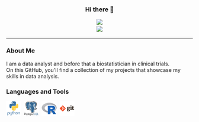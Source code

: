 <div id="header" align="center">
  <h3>
    Hi there 👋
  </h3>
  <img src="https://media.giphy.com/media/lhtRFkNxEfjaw/giphy.gif" width="100"/>
  <div id="badges">
    <a href="https://www.linkedin.com/in/yulia-sevastyanova-766060129/">
      <img src="https://img.shields.io/badge/LinkedIn-blue?logo=linkedin&logoColor=white&style=for-the-badge"/>
    </a>
  </div>
</div>

---

### About Me 
I am a data analyst and before that a biostatistician in clinical trials. \
On this GitHub, you'll find a collection of my projects that showcase my skills in data analysis. 


### Languages and Tools 
<div>
  <img src="https://github.com/devicons/devicon/blob/master/icons/python/python-original-wordmark.svg" title="python"  alt="python" width="40" height="40"/>&nbsp;
  <img src="https://github.com/devicons/devicon/blob/master/icons/postgresql/postgresql-original-wordmark.svg" title="PostgreSQL"  alt="PostgreSQL" width="40" height="40"/>&nbsp;
  <img src="https://github.com/devicons/devicon/blob/master/icons/r/r-original.svg" title="R"  alt="R" width="40" height="40"/>&nbsp;
  <img src="https://github.com/devicons/devicon/blob/master/icons/git/git-original-wordmark.svg" title="Git" **alt="Git" width="40" height="40"/>
</div>


<!--
**y-sevastianova/y-sevastianova** is a ✨ _special_ ✨ repository because its `README.md` (this file) appears on your GitHub profile.

Here are some ideas to get you started:

- 🔭 I’m currently working on ...
- 🌱 I’m currently learning ...
- 👯 I’m looking to collaborate on ...
- 🤔 I’m looking for help with ...
- 💬 Ask me about ...
- 📫 How to reach me: ...
- 😄 Pronouns: ...
- ⚡ Fun fact: ...
-->

